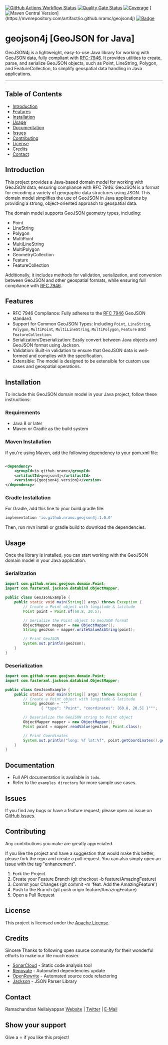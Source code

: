[![GitHub Actions Workflow Status](https://img.shields.io/github/actions/workflow/status/nramc/geojson4j/ci-workflow.yml?branch=main&style=flat&logoColor=ff0)](https://github.com/nramc/geojson4j/actions/workflows/ci-workflow.yml)
[![Quality Gate Status](https://sonarcloud.io/api/project_badges/measure?project=nramc_geojson4j&metric=alert_status)](https://sonarcloud.io/summary/new_code?id=nramc_geojson4j)
[![Coverage](https://sonarcloud.io/api/project_badges/measure?project=nramc_geojson4j&metric=coverage)](https://sonarcloud.io/summary/new_code?id=nramc_geojson4j)
[![Maven Central Version](https://img.shields.io/maven-central/v/io.github.nramc/geojson4j?style=flat&logo=apachemaven&logoColor=%23C71A36&labelColor=rgba(204%2C%20204%2C%20204%2C%200.8)&color=%2303C75A)](https://mvnrepository.com/artifact/io.github.nramc/geojson4j)
[![Badge](https://img.shields.io/badge/-LinkedIn-black.svg?style=for-the-badge&logo=linkedin&colorB=159&style=flat)](https://www.linkedin.com/in/ramachandran-nellaiyappan/)

# geojson4j [GeoJSON for Java]

GeoJSON4j is a lightweight, easy-to-use Java library for working with GeoJSON data, fully compliant
with [RFC-7946](https://datatracker.ietf.org/doc/html/rfc7946). It provides utilities to create, parse, and serialize
GeoJSON objects, such as Point, LineString, Polygon, and FeatureCollection, to simplify geospatial data handling in Java
applications.

---

## Table of Contents

- [Introduction](#introduction)
- [Features](#features)
- [Installation](#installation)
- [Usage](#usage)
- [Documentation](#documentation)
- [Issues](#issues)
- [Contributing](#contributing)
- [License](#license)
- [Credits](#credits)
- [Contact](#contact)

## Introduction

This project provides a Java-based domain model for working with GeoJSON data, ensuring compliance with RFC 7946.
GeoJSON is a format for encoding a variety of geographic data structures using JSON. This domain model simplifies the
use of GeoJSON in Java applications by providing a strong, object-oriented approach to geospatial data.

The domain model supports GeoJSON geometry types, including:

- Point
- LineString
- Polygon
- MultiPoint
- MultiLineString
- MultiPolygon
- GeometryCollection
- Feature
- FeatureCollection

Additionally, it includes methods for validation, serialization, and conversion between GeoJSON and other geospatial
formats, while ensuring full compliance with [RFC 7946](https://datatracker.ietf.org/doc/html/rfc7946).

## Features

- RFC 7946 Compliance: Fully adheres to the [RFC 7946](https://datatracker.ietf.org/doc/html/rfc7946) GeoJSON standard.
- Support for Common GeoJSON Types: Including `Point`, `LineString`, `Polygon`, `MultiPoint`, `MultiLineString`,
  `MultiPolygon`, `Feature` and `FeatureCollection`.
- Serialization/Deserialization: Easily convert between Java objects and GeoJSON format using Jackson.
- Validation: Built-in validation to ensure that GeoJSON data is well-formed and complies with the specification.
- Extensible: The model is designed to be extensible for custom use cases and geospatial operations.

## Installation

To include this GeoJSON domain model in your Java project, follow these instructions:

### Requirements

- Java 8 or later
- Maven or Gradle as the build system

### Maven Installation

If you're using Maven, add the following dependency to your pom.xml file:

```xml

<dependency>
    <groupId>io.github.nramc</groupId>
    <artifactId>geojson4j</artifactId>
    <version>${geojson4j.version}</version>
</dependency>

```

### Gradle Installation

For Gradle, add this line to your build.gradle file:

```groovy
implementation 'io.github.nramc:geojson4j:1.0.0'

```

Then, run mvn install or gradle build to download the dependencies.

## Usage

Once the library is installed, you can start working with the GeoJSON domain model in your Java application.

### Serialization

```java
import com.github.nramc.geojson.domain.Point;
import com.fasterxml.jackson.databind.ObjectMapper;

public class GeoJsonExample {
    public static void main(String[] args) throws Exception {
        // Create a Point object with longitude & latitude
        Point point = Point.of(60.8, 20.5);

        // Serialize the Point object to GeoJSON format
        ObjectMapper mapper = new ObjectMapper();
        String geoJson = mapper.writeValueAsString(point);

        // Print GeoJSON
        System.out.println(geoJson);
    }
}

```

### Deserialization

```java
import com.github.nramc.geojson.domain.Point;
import com.fasterxml.jackson.databind.ObjectMapper;

public class GeoJsonExample {
    public static void main(String[] args) throws Exception {
        // Create a Point object with longitude & latitude
        String geoJson = """
                { "type": "Point", "coordinates": [60.8, 20.5] }""";

        // Deserialize the GeoJSON string to Point object
        ObjectMapper mapper = new ObjectMapper();
        Point point = mapper.readValue(geoJson, Point.class);

        // Print Coordinates
        System.out.println("long: %f lat:%f", point.getCoordinates().getLongitude(), point.getCoordinates().getLatitude());
    }
}

```

## Documentation

- Full API documentation is available in `todo`.
- Refer to the `examples directory` for more sample use cases.

## Issues

If you find any bugs or have a feature request, please open an issue
on [GitHub Issues](https://github.com/nramc/geojson4j/issues).

## Contributing

Any contributions you make are greatly appreciated.

If you like the project and have a suggestion that would make this better, please fork the repo and create a pull
request. You can also simply open an issue with the tag "enhancement".

1. Fork the Project
2. Create your Feature Branch (git checkout -b feature/AmazingFeature)
3. Commit your Changes (git commit -m 'feat: Add the AmazingFeature')
4. Push to the Branch (git push origin feature/AmazingFeature)
5. Open a Pull Request

## License

This project is licensed under the [Apache License](./LICENSE).

## Credits

Sincere Thanks to following open source community for their wonderful efforts to make our life much easier.

- [SonarCloud](https://sonarcloud.io/) - Static code analysis tool
- [Renovate](https://docs.renovatebot.com/) - Automated dependencies update
- [OpenRewrite](https://docs.openrewrite.org/) - Automated source code refactoring
- [Jackson](https://github.com/FasterXML/jackson) - JSON Parser Library

## Contact

Ramachandran
Nellaiyappan [Website](https://github.com/nramc) | [Twitter](https://twitter.com/ram_n_74) | [E-Mail](mailto:ramachandrannellai@gmail.com)

## Show your support

Give a ⭐️ if you like this project!
